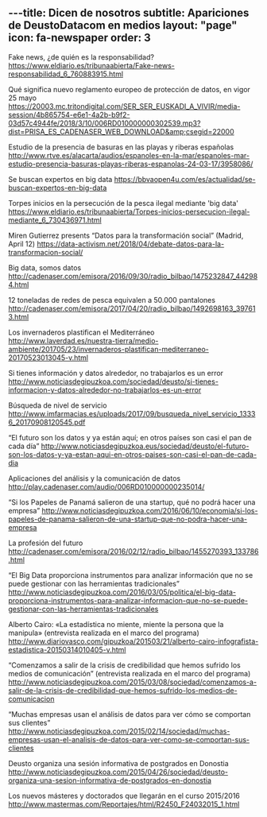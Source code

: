 ---title: Dicen de nosotros
subtitle: Apariciones de DeustoDatacom en medios
layout: "page"
icon: fa-newspaper
order: 3
---

Fake news, ¿de quién es la responsabilidad? https://www.eldiario.es/tribunaabierta/Fake-news-responsabilidad_6_760883915.html

Qué significa nuevo reglamento europeo de protección de datos, en vigor 25 mayo https://20003.mc.tritondigital.com/SER_SER_EUSKADI_A_VIVIR/media-session/4b865754-e6e1-4a2b-b9f2-03d57c4944fe/2018/3/10/006RD010000000302539.mp3?dist=PRISA_ES_CADENASER_WEB_DOWNLOAD&amp;csegid=22000

Estudio de la presencia de basuras en las playas y riberas españolas
http://www.rtve.es/alacarta/audios/espanoles-en-la-mar/espanoles-mar-estudio-presencia-basuras-playas-riberas-espanolas-24-03-17/3958086/

Se buscan expertos en big data 
https://bbvaopen4u.com/es/actualidad/se-buscan-expertos-en-big-data

Torpes inicios en la persecución de la pesca ilegal mediante &#39;big data&#39;
https://www.eldiario.es/tribunaabierta/Torpes-inicios-persecucion-ilegal-mediante_6_730436971.html

Miren Gutierrez presents “Datos para la transformación social” (Madrid, April 12)
https://data-activism.net/2018/04/debate-datos-para-la-transformacion-social/

Big data, somos datos
http://cadenaser.com/emisora/2016/09/30/radio_bilbao/1475232847_442984.html

12 toneladas de redes de pesca equivalen a 50.000 pantalones
http://cadenaser.com/emisora/2017/04/20/radio_bilbao/1492698163_397613.html

Los invernaderos plastifican el Mediterráneo 
http://www.laverdad.es/nuestra-tierra/medio-ambiente/201705/23/invernaderos-plastifican-mediterraneo-20170523013045-v.html

Si tienes información y datos alrededor, no trabajarlos es un error
http://www.noticiasdegipuzkoa.com/sociedad/deusto/si-tienes-informacion-y-datos-alrededor-no-trabajarlos-es-un-error

Búsqueda de nivel de servicio
http://www.imfarmacias.es/uploads/2017/09/busqueda_nivel_servicio_13336_20170908120545.pdf

“El futuro son los datos y ya están aquí; en otros países son casi el pan de cada día”
http://www.noticiasdegipuzkoa.eus/sociedad/deusto/el-futuro-son-los-datos-y-ya-estan-aqui-en-otros-paises-son-casi-el-pan-de-cada-dia

Aplicaciones del análisis y la comunicación de datos
http://play.cadenaser.com/audio/006RD010000000235014/

“Si los Papeles de Panamá salieron de una startup, qué no podrá hacer una empresa”
http://www.noticiasdegipuzkoa.com/2016/06/10/economia/si-los-papeles-de-panama-salieron-de-una-startup-que-no-podra-hacer-una-empresa

La profesión del futuro
http://cadenaser.com/emisora/2016/02/12/radio_bilbao/1455270393_133786.html

“El Big Data proporciona instrumentos para analizar información que no se puede gestionar con las herramientas tradicionales”
http://www.noticiasdegipuzkoa.com/2016/03/05/politica/el-big-data-proporciona-instrumentos-para-analizar-informacion-que-no-se-puede-gestionar-con-las-herramientas-tradicionales

Alberto Cairo: «La estadística no miente, miente la persona que la manipula» (entrevista realizada en el marco del programa)
http://www.diariovasco.com/gipuzkoa/201503/21/alberto-cairo-infografista-estadistica-20150314010405-v.html

“Comenzamos a salir de la crisis de credibilidad que hemos sufrido los medios de comunicación” (entrevista realizada en el marco del programa)
http://www.noticiasdegipuzkoa.com/2015/03/08/sociedad/comenzamos-a-salir-de-la-crisis-de-credibilidad-que-hemos-sufrido-los-medios-de-comunicacion

“Muchas empresas usan el análisis de datos para ver cómo se comportan sus clientes”
http://www.noticiasdegipuzkoa.com/2015/02/14/sociedad/muchas-empresas-usan-el-analisis-de-datos-para-ver-como-se-comportan-sus-clientes

Deusto organiza una sesión informativa de postgrados en Donostia
http://www.noticiasdegipuzkoa.com/2015/04/26/sociedad/deusto-organiza-una-sesion-informativa-de-postgrados-en-donostia

Los nuevos másteres y doctorados que llegarán en el curso 2015/2016
http://www.mastermas.com/Reportajes/html/R2450_F24032015_1.html